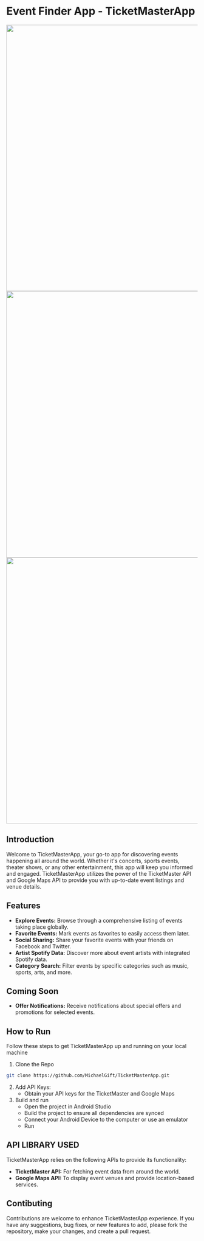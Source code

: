 # Event Finder App - TicketMasterApp
<img src= "https://github.com/user-attachments/assets/c406e991-3bd6-478d-83b1-e6f8a17e5083" height='700'>
<img src= "https://github.com/user-attachments/assets/be87fa22-cdac-44eb-bff5-1ea09d110344" height='700'>
<img src="https://github.com/user-attachments/assets/5cb560de-4739-43eb-97d7-887dd7b5533b" height='700'>

## Introduction
Welcome to TicketMasterApp, your go-to app for discovering events happening all around the world. Whether it's concerts, sports events, theater shows, or any other entertainment, this app will keep you informed and engaged. TicketMasterApp utilizes the power of the TicketMaster API and Google Maps API to provide you with up-to-date event listings and venue details.

## Features
- **Explore Events:**
  Browse through a comprehensive listing of events taking place globally.
- **Favorite Events:**
  Mark events as favorites to easily access them later.
- **Social Sharing:**
  Share your favorite events with your friends on Facebook and Twitter.
- **Artist Spotify Data:**
  Discover more about event artists with integrated Spotify data.
- **Category Search:**
  Filter events by specific categories such as music, sports, arts, and more.


## Coming Soon
- **Offer Notifications:**
Receive notifications about special offers and promotions for selected events.

## How to Run
Follow these steps to get TicketMasterApp up and running on your local machine

1. Clone the Repo
```Bash
git clone https://github.com/MichaelGift/TicketMasterApp.git
```
2. Add API Keys:
   - Obtain your API keys for the TicketMaster and Google Maps
3. Build and run
   - Open the project in Android Studio
   - Build the project to ensure all dependencies are synced
   - Connect your Android Device to the computer or use an emulator
   - Run
## API LIBRARY USED
TicketMasterApp relies on the following APIs to provide its functionality:

 - **TicketMaster API:**
   For fetching event data from around the world.
 - **Google Maps API:**
   To display event venues and provide location-based services.

## Contibuting
Contributions are welcome to enhance TicketMasterApp experience. If you have any suggestions, bug fixes, or new features to add, please fork the repository, make your changes, and create a pull request.

